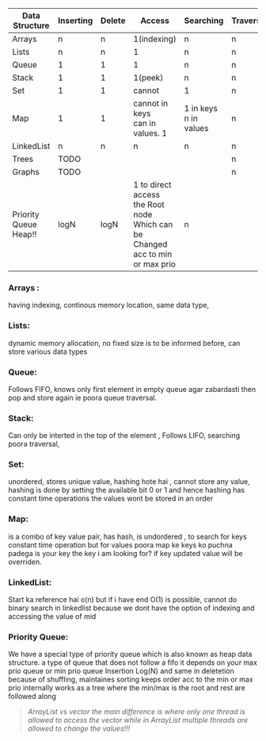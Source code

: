 
| Data Structure           | Inserting | Delete | Access                                                                                 | Searching                | Traversing |
| ------------------------ | --------- | ------ | -------------------------------------------------------------------------------------- | ------------------------ | ---------- |
| Arrays                   | n         | n      | 1(indexing)                                                                            | n                        | n          |
| Lists                    | n         | n      | 1                                                                                      | n                        | n          |
| Queue                    | 1         | 1      | 1                                                                                      | n                        | n          |
| Stack                    | 1         | 1      | 1(peek)                                                                                | n                        | n          |
| Set                      | 1         | 1      | cannot                                                                                 | 1                        | n          |
| Map                      | 1         | 1      | cannot in keys<br>can in values. 1                                                     | 1 in keys<br>n in values | n          |
| LinkedList               | n         | n      | n                                                                                      | n                        | n          |
| Trees                    | TODO      |        |                                                                                        |                          | n          |
| Graphs                   | TODO      |        |                                                                                        |                          | n          |
| Priority Queue<br>Heap!! | logN      | logN   | 1 to direct access<br>the Root node <br>Which can be Changed<br>acc to min or max prio | n                        |            |
### Arrays :
having indexing, continous memory location, same data type,
### Lists:
dynamic memory allocation, no fixed size is to be informed before, can store various data types
### Queue:
Follows FIFO, knows only first element in empty queue agar zabardasti then pop and store again ie poora queue traversal.
### Stack:
Can only be interted in the top of the element , Follows LIFO, searching poora traversal,
### Set:
unordered, stores unique value, hashing hote hai , cannot store any value, hashing is done by setting the available bit 0 or 1 and hence hashing has constant time operations the values wont be stored in an order 
### Map:
is a combo of key value pair, has hash, is undordered , to search for keys constant time operation but for values poora map ke keys ko puchna padega is your key the key i am looking for? if key updated value will be overriden.
### LinkedList:
Start ka reference hai o(n) but if i have end O(1) is possible, cannot do binary search in linkedlist because we dont have the option of indexing and accessing the value of mid
### Priority Queue:
We have a special type of priority queue which is also known as heap data structure. a type of queue that does not follow a fifo it depends on your max prio queue or min prio queue
Insertion Log(N) and same in deletetion because of shuffling, maintaines sorting keeps order acc to the min or max prio internally works as a tree where the min/max is the root and rest are followed along 

>  *ArrayList vs vector the main difference is where only one thread is allowed to access the vector while in ArrayList multiple threads are allowed to change the values!!!*

